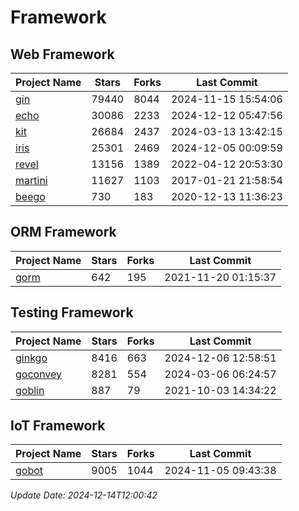 # Framework

## Web Framework
| Project Name | Stars | Forks | Last Commit |
| ------------ | ----- | ----- | ----------- |
| [gin](https://github.com/gin-gonic/gin) | 79440 | 8044 | 2024-11-15 15:54:06 |
| [echo](https://github.com/labstack/echo) | 30086 | 2233 | 2024-12-12 05:47:56 |
| [kit](https://github.com/go-kit/kit) | 26684 | 2437 | 2024-03-13 13:42:15 |
| [iris](https://github.com/kataras/iris) | 25301 | 2469 | 2024-12-05 00:09:59 |
| [revel](https://github.com/revel/revel) | 13156 | 1389 | 2022-04-12 20:53:30 |
| [martini](https://github.com/go-martini/martini) | 11627 | 1103 | 2017-01-21 21:58:54 |
| [beego](https://github.com/astaxie/beego) | 730 | 183 | 2020-12-13 11:36:23 |

## ORM Framework
| Project Name | Stars | Forks | Last Commit |
| ------------ | ----- | ----- | ----------- |
| [gorm](https://github.com/jinzhu/gorm) | 642 | 195 | 2021-11-20 01:15:37 |

## Testing Framework
| Project Name | Stars | Forks | Last Commit |
| ------------ | ----- | ----- | ----------- |
| [ginkgo](https://github.com/onsi/ginkgo) | 8416 | 663 | 2024-12-06 12:58:51 |
| [goconvey](https://github.com/smartystreets/goconvey) | 8281 | 554 | 2024-03-06 06:24:57 |
| [goblin](https://github.com/franela/goblin) | 887 | 79 | 2021-10-03 14:34:22 |

## IoT Framework
| Project Name | Stars | Forks | Last Commit |
| ------------ | ----- | ----- | ----------- |
| [gobot](https://github.com/hybridgroup/gobot) | 9005 | 1044 | 2024-11-05 09:43:38 |

*Update Date: 2024-12-14T12:00:42*